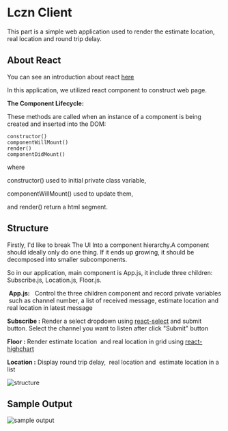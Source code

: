 # Lczn Client
This part is a simple web application used to render the estimate location, real location and round trip delay.
## About React
You can see an introduction about react [here](https://reactjs.org/docs/react-component.html)

In this application, we utilized react component to construct web page.

**The Component Lifecycle:**

These methods are called when an instance of a component is being created and inserted into the DOM:
```
constructor()
componentWillMount()
render()
componentDidMount()
```
where 

constructor() used to initial private class variable, 

componentWillMount() used to update them, 

and render() return a html segment.



## Structure
Firstly, I'd like to break The UI Into a component hierarchy.A component should ideally only do one thing. If it ends up growing, it should be decomposed into smaller subcomponents.

So in our application, main component is App.js, it include three children: Subscribe.js, Location.js, Floor.js.

 **App.js:**   Control the three children component and record private variables  such as channel number, a list of received message, estimate location and real location in latest message

**Subscribe :** Render a select dropdown using [react-select](https://github.com/JedWatson/react-select) and submit button. Select the channel you want to listen after click "Submit" button

**Floor :** Render estimate location  and real location in grid using [react-highchart](https://github.com/kirjs/react-highcharts)

**Location :** Display round trip delay,  real location and  estimate location in a list

![structure](../images/lczn-client.png)
## Sample Output

![sample output](../images/browser_sample.png)
